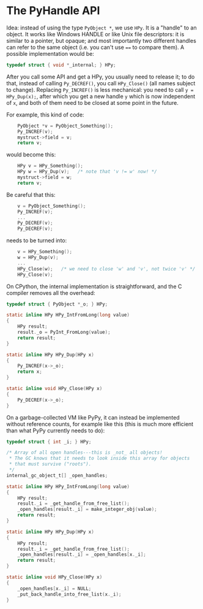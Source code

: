 The PyHandle API
===================

Idea: instead of using the type `PyObject *`, we use `HPy`.  It is a
"handle" to an object.  It works like Windows HANDLE or like Unix file
descriptors: it is similar to a pointer, but opaque; and most importantly two
different handles can refer to the same object (i.e. you can't use `==` to
compare them).  A possible implementation would be:

```C
typedef struct { void *_internal; } HPy;
```

After you call some API and get a HPy, you usually need to release it;
to do that, instead of calling `Py_DECREF()`, you call `HPy_Close()`
(all names subject to change).  Replacing `Py_INCREF()` is less mechanical:
you need to call `y = HPy_Dup(x);`, after which you get a new handle
`y` which is now independent of `x`, and both of them need to be closed
at some point in the future.

For example, this kind of code:

```C
    PyObject *v = PyObject_Something();
    Py_INCREF(v);
    mystruct->field = v;
    return v;
```

would become this:

```C
    HPy v = HPy_Something();
    HPy w = HPy_Dup(v);   /* note that 'v != w' now! */
    mystruct->field = w;
    return v;
```

Be careful that this:

```C
    v = PyObject_Something();
    Py_INCREF(v);
    ...
    Py_DECREF(v);
    Py_DECREF(v);
```

needs to be turned into:

```C
    v = HPy_Something();
    w = HPy_Dup(v);
    ...
    HPy_Close(w);   /* we need to close 'w' and 'v', not twice 'v' */
    HPy_Close(v);
```

On CPython, the internal implementation is straightforward, and the C
compiler removes all the overhead:

```C
typedef struct { PyObject *_o; } HPy;

static inline HPy HPy_IntFromLong(long value)
{
    HPy result;
    result._o = PyInt_FromLong(value);
    return result;
}

static inline HPy HPy_Dup(HPy x)
{
    Py_INCREF(x->_o);
    return x;
}

static inline void HPy_Close(HPy x)
{
    Py_DECREF(x->_o);
}
```

On a garbage-collected VM like PyPy, it can instead be implemented
without reference counts, for example like this (this is much more
efficient than what PyPy currently needs to do):

```C
typedef struct { int _i; } HPy;

/* Array of all open handles---this is _not_ all objects!
 * The GC knows that it needs to look inside this array for objects
 * that must survive ("roots").
 */
internal_gc_object_t[] _open_handles;

static inline HPy HPy_IntFromLong(long value)
{
    HPy result;
    result._i = _get_handle_from_free_list();
    _open_handles[result._i] = make_integer_obj(value);
    return result;
}

static inline HPy HPy_Dup(HPy x)
{
    HPy result;
    result._i = _get_handle_from_free_list();
    _open_handles[result._i] = _open_handles[x._i];
    return result;
}

static inline void HPy_Close(HPy x)
{
    _open_handles[x._i] = NULL;
    _put_back_handle_into_free_list(x._i);
}
```
